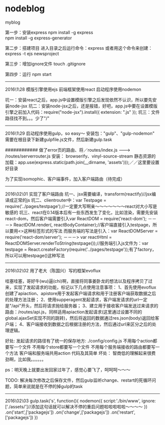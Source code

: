 # nodeblog
myblog

第一步：安装express
npm install -g express  
npm install -g express-generator 

第二步：搭建项目
进入目录之后运行命令：express
或者用这个命令来创建：express -t ejs newsproject

第三步：增加ignore文件
touch .gitignore

第四步：运行
npm start

-------------------------
2016\1\28 
模版引擎使用ejs
前端框架使用react
启动程序使用nodemon

坑一：安装react之后，app.js中设置模版引擎之后发现依然不认识，所以要先安装node-jsx
坑二：安装node-jsx之后，还是报错，好吧，app.js中要在设置模版引擎之前加入代码：require("node-jsx").install({ extension: ".js" });
坑三：文件路径找不到。。。少了"/"

-------------------------
2016\1\29
启动程序使用gulp，so easy～
安装包："gulp"、"gulp-nodemon"
需要在根目录下新建gulpfile.js文件，然后新建gulp.task

############
做了error页的路由、将／routes/index.js ---> /routes/serverrouter.js
安装：
  browserify、vinyl-source-stream
静态资源的加载：app.use(express.static(path.join(__dirname, 'assets')));／／这里要设置好目录

为了实现isomophic、客户端事件，加入客户端路由（待完成）

-------------------------
2016\02\01
实现了客户端路由
坑一、jsx需要编译，transform(reactify)//jsx编译成正常的js
坑二、clientrouter中：var Testpage = require('../pages/testpage');//一定要大写啊亲～～～～～～～react对大小写是敏感的
坑三、react在0.14版本后有一些东西发生了变化，比如渲染，需要先安装react-dom，然后客户端需要引入var ReactDOM = require('react-dom'); －－－> ReactDOM.render(<Testpage />, reactBodyContainer);//客户端直接引入testpage，所以要用<>这种标签形式的写法
    而服务端的写法是引入：var ReactDOMServer = require('react-dom/server'); －－－> var reactHtml = ReactDOMServer.renderToString(testpage());//服务端引入js文件为：var testpage = React.createFactory(require('../pages/testpage'));有了factory，所以可以用testpage()这种写法


-------------------------
2016\02\02
用了老大（陈国兴）写的框架evoflux

哇塞哇塞，哥好牛(wu)逼(chi)啊，直接将同事姜卧龙的想法以及程序拷贝了过来，实现了发起请求的功能，标记以下几点使用注意事项：
  1、首先使用evoflux创建了apiaction、apistore用于发起客户端请求和用于注册客户端获取数据之后的处理方法注册；
  2、使用supperagent发起请求，客户端发请求的url一定是"/api"开头，然后将请求抛给服务器；
  3、建立用于接收客户端发送过来请求的路由：/routes/api.js，同样适用apiaction发起请求(这里通过设置不同的global.ajaxSet实现不同的跳转)，然后将返回的数据通过res.json(body)返回给客户端；
  4、客户端接收到数据之后根据注册的方法，然后通过url来区分之后的处理逻辑。

好处:
  发起请求的路径有了统一的保存地方: ./config/config.js
  不用每个action都要写一个文件
  不用每个store都要写一个文件
  不用每个服务端接收的路由都要写一个方法
  客户端和服务端共用action
  代码及其简单
坏处：
  智商低的理解起来很费劲啊，比如我。。。。。。

ps：明天晚上就要出发回家过年了，感觉心要飞了，呵呵呵～～～

TODO: 解决每次修改之后保存文件，然后gulp监听change、restart的死循环问题，简单来说就是在不停的掉gulp的task


-------------------------
2016\02\03
gulp.task('s', function(){
  nodemon({
    script:'./bin/www',
    ignore: ['./assets/']//添加这句话就可以解决不停的重启问题啦啦啦啦啦～～～～
  })
  .on('start',['packagejs'])
  .on('change',['packagejs'])
  .on('restart',['packagejs'])
})












